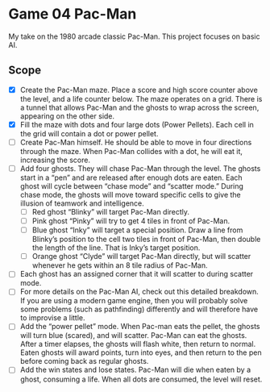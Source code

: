 # Game 04 Pac-Man

My take on the 1980 arcade classic Pac-Man.
This project focuses on basic AI.

## Scope

- [x] Create the Pac-Man maze. Place a score and high score counter above the level, and a life counter below. The maze operates on a grid. There is a tunnel that allows Pac-Man and the ghosts to wrap across the screen, appearing on the other side.
- [x] Fill the maze with dots and four large dots (Power Pellets). Each cell in the grid will contain a dot or power pellet.
- [ ] Create Pac-Man himself. He should be able to move in four directions through the maze. When Pac-Man collides with a dot, he will eat it, increasing the score.
- [ ] Add four ghosts. They will chase Pac-Man through the level. The ghosts start in a “pen” and are released after enough dots are eaten. Each ghost will cycle between “chase mode” and “scatter mode.” During chase mode, the ghosts will move toward specific cells to give the illusion of teamwork and intelligence.
	- [ ] Red ghost “Blinky” will target Pac-Man directly.
	- [ ] Pink ghost “Pinky” will try to get 4 tiles in front of Pac-Man.
	- [ ] Blue ghost “Inky” will target a special position. Draw a line from Blinky’s position to the cell two tiles in front of Pac-Man, then double the length of the line. That is Inky’s target position.
	- [ ] Orange ghost “Clyde” will target Pac-Man directly, but will scatter whenever he gets within an 8 tile radius of Pac-Man.
- [ ] Each ghost has an assigned corner that it will scatter to during scatter mode.
- [ ] For more details on the Pac-Man AI, check out this detailed breakdown. If you are using a modern game engine, then you will probably solve some problems (such as pathfinding) differently and will therefore have to improvise a little.
- [ ] Add the “power pellet” mode. When Pac-man eats the pellet, the ghosts will turn blue (scared), and will scatter. Pac-Man can eat the ghosts. After a timer elapses, the ghosts will flash white, then return to normal. Eaten ghosts will award points, turn into eyes, and then return to the pen before coming back as regular ghosts.
- [ ] Add the win states and lose states. Pac-Man will die when eaten by a ghost, consuming a life. When all dots are consumed, the level will reset.
